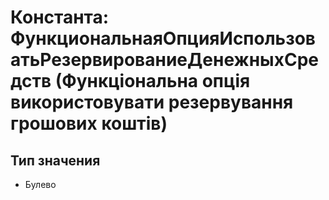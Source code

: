 ﻿# Константа: ФункциональнаяОпцияИспользоватьРезервированиеДенежныхСредств (Функціональна опція використовувати резервування грошових коштів)

## Тип значения

- Булево

